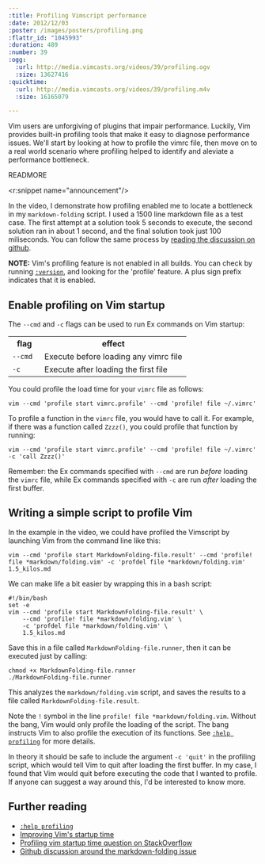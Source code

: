 ```yaml
--- 
:title: Profiling Vimscript performance
:date: 2012/12/03
:poster: /images/posters/profiling.png
:flattr_id: "1045993"
:duration: 489
:number: 39
:ogg: 
  :url: http://media.vimcasts.org/videos/39/profiling.ogv
  :size: 13627416
:quicktime: 
  :url: http://media.vimcasts.org/videos/39/profiling.m4v
  :size: 16165079

---
```


Vim users are unforgiving of plugins that impair performance. Luckily, Vim provides built-in profiling tools that make it easy to diagnose performance issues. We'll start by looking at how to profile the vimrc file, then move on to a real world scenario where profiling helped to identify and aleviate a performance bottleneck.

READMORE

<r:snippet name="announcement"/>

In the video, I demonstrate how profiling enabled me to locate a bottleneck in my `markdown-folding` script. I used a 1500 line markdown file as a test case. The first attempt at a solution took 5 seconds to execute, the second solution ran in about 1 second, and the final solution took just 100 miliseconds. You can follow the same process by [reading the discussion on github][issue].

**NOTE:** Vim's profiling feature is not enabled in all builds. You can check by running [`:version`](http://vimdoc.sourceforge.net/htmldoc/various.html#:version), and looking for the 'profile' feature. A plus sign prefix indicates that it is enabled.

## Enable profiling on Vim startup

The `--cmd` and `-c` flags can be used to run Ex commands on Vim startup:

<table>
    <tr>
        <th>flag</th>
        <th>effect</th>
    </tr>
    <tr>
        <td><code>--cmd <command></code></td>
        <td>Execute <command> before loading any vimrc file</td>
    </tr>
    <tr>
        <td><code>-c <command></code></td>
        <td>Execute <command> after loading the first file</td>
    </tr>
</table>

You could profile the load time for your `vimrc` file as follows:

    vim --cmd 'profile start vimrc.profile' --cmd 'profile! file ~/.vimrc'

To profile a function in the `vimrc` file, you would have to call it. For example, if there was a function called `Zzzz()`, you could profile that function by running: 

    vim --cmd 'profile start vimrc.profile' --cmd 'profile! file ~/.vimrc' -c 'call Zzzz()'

Remember: the Ex commands specified with `--cmd` are run *before* loading the `vimrc` file, while Ex commands specified with `-c` are run *after* loading the first buffer.

## Writing a simple script to profile Vim

In the example in the video, we could have profiled the Vimscript by launching Vim from the command line like this:

    vim --cmd 'profile start MarkdownFolding-file.result' --cmd 'profile! file *markdown/folding.vim' -c 'profdel file *markdown/folding.vim' 1.5_kilos.md

We can make life a bit easier by wrapping this in a bash script:
    
    #!/bin/bash
    set -e
    vim --cmd 'profile start MarkdownFolding-file.result' \
        --cmd 'profile! file *markdown/folding.vim' \
        -c 'profdel file *markdown/folding.vim' \
        1.5_kilos.md

Save this in a file called `MarkdownFolding-file.runner`, then it can be executed just by calling:

    chmod +x MarkdownFolding-file.runner
    ./MarkdownFolding-file.runner

This analyzes the `markdown/folding.vim` script, and saves the results to a file called `MarkdownFolding-file.result`.

Note the `!` symbol in the line `profile! file *markdown/folding.vim`. Without the bang, Vim would only profile the loading of the script. The bang instructs Vim to also profile the execution of its functions. See [`:help profiling`][h] for more details.

In theory it should be safe to include the argument `-c 'quit'` in the profiling script, which would tell Vim to quit after loading the first buffer. In my case, I found that Vim would quit before executing the code that I wanted to profile. If anyone can suggest a way around this, I'd be interested to know more.

## Further reading

* [`:help profiling`][h]
* [Improving Vim's startup time][usevim]
* [Profiling vim startup time question on StackOverflow][so]
* [Github discussion around the markdown-folding issue][issue]

[usevim]: http://usevim.com/2012/04/18/startuptime/
[issue]: https://github.com/nelstrom/vim-markdown-folding/issues/1
[so]: http://stackoverflow.com/a/8347244/128850
[h]: http://vimdoc.sourceforge.net/htmldoc/repeat.html#profiling
